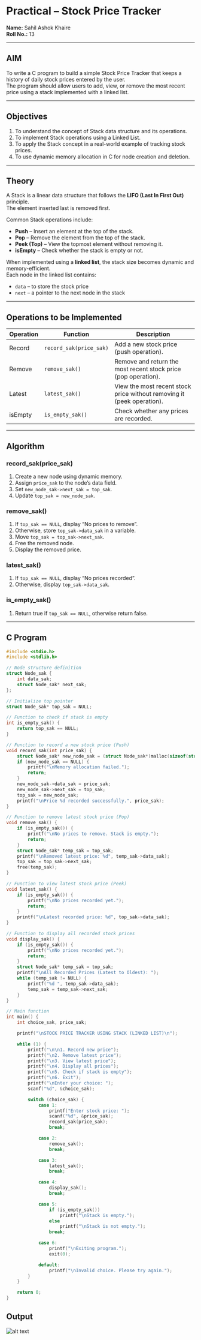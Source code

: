 # Practical – Stock Price Tracker

**Name:** Sahil Ashok Khaire  
**Roll No.:** 13   

---

## AIM
To write a C program to build a simple Stock Price Tracker that keeps a history of daily stock prices entered by the user.  
The program should allow users to add, view, or remove the most recent price using a stack implemented with a linked list.

---

## Objectives
1. To understand the concept of Stack data structure and its operations.  
2. To implement Stack operations using a Linked List.  
3. To apply the Stack concept in a real-world example of tracking stock prices.  
4. To use dynamic memory allocation in C for node creation and deletion.

---

## Theory
A Stack is a linear data structure that follows the **LIFO (Last In First Out)** principle.  
The element inserted last is removed first.  

Common Stack operations include:
- **Push** – Insert an element at the top of the stack.  
- **Pop** – Remove the element from the top of the stack.  
- **Peek (Top)** – View the topmost element without removing it.  
- **isEmpty** – Check whether the stack is empty or not.

When implemented using a **linked list**, the stack size becomes dynamic and memory-efficient.  
Each node in the linked list contains:
- `data` – to store the stock price  
- `next` – a pointer to the next node in the stack  

---

## Operations to be Implemented

| Operation | Function | Description |
|------------|-----------|-------------|
| Record | `record_sak(price_sak)` | Add a new stock price (push operation). |
| Remove | `remove_sak()` | Remove and return the most recent stock price (pop operation). |
| Latest | `latest_sak()` | View the most recent stock price without removing it (peek operation). |
| isEmpty | `is_empty_sak()` | Check whether any prices are recorded. |

---

## Algorithm

### record_sak(price_sak)
1. Create a new node using dynamic memory.  
2. Assign `price_sak` to the node’s data field.  
3. Set `new_node_sak->next_sak = top_sak`.  
4. Update `top_sak = new_node_sak`.

### remove_sak()
1. If `top_sak == NULL`, display “No prices to remove”.  
2. Otherwise, store `top_sak->data_sak` in a variable.  
3. Move `top_sak = top_sak->next_sak`.  
4. Free the removed node.  
5. Display the removed price.

### latest_sak()
1. If `top_sak == NULL`, display “No prices recorded”.  
2. Otherwise, display `top_sak->data_sak`.

### is_empty_sak()
1. Return true if `top_sak == NULL`, otherwise return false.

---

## C Program

```c
#include <stdio.h>
#include <stdlib.h>

// Node structure definition
struct Node_sak {
    int data_sak;
    struct Node_sak* next_sak;
};

// Initialize top pointer
struct Node_sak* top_sak = NULL;

// Function to check if stack is empty
int is_empty_sak() {
    return top_sak == NULL;
}

// Function to record a new stock price (Push)
void record_sak(int price_sak) {
    struct Node_sak* new_node_sak = (struct Node_sak*)malloc(sizeof(struct Node_sak));
    if (new_node_sak == NULL) {
        printf("\nMemory allocation failed.");
        return;
    }
    new_node_sak->data_sak = price_sak;
    new_node_sak->next_sak = top_sak;
    top_sak = new_node_sak;
    printf("\nPrice %d recorded successfully.", price_sak);
}

// Function to remove latest stock price (Pop)
void remove_sak() {
    if (is_empty_sak()) {
        printf("\nNo prices to remove. Stack is empty.");
        return;
    }
    struct Node_sak* temp_sak = top_sak;
    printf("\nRemoved latest price: %d", temp_sak->data_sak);
    top_sak = top_sak->next_sak;
    free(temp_sak);
}

// Function to view latest stock price (Peek)
void latest_sak() {
    if (is_empty_sak()) {
        printf("\nNo prices recorded yet.");
        return;
    }
    printf("\nLatest recorded price: %d", top_sak->data_sak);
}

// Function to display all recorded stock prices
void display_sak() {
    if (is_empty_sak()) {
        printf("\nNo prices recorded yet.");
        return;
    }
    struct Node_sak* temp_sak = top_sak;
    printf("\nAll Recorded Prices (Latest to Oldest): ");
    while (temp_sak != NULL) {
        printf("%d ", temp_sak->data_sak);
        temp_sak = temp_sak->next_sak;
    }
}

// Main function
int main() {
    int choice_sak, price_sak;

    printf("\nSTOCK PRICE TRACKER USING STACK (LINKED LIST)\n");

    while (1) {
        printf("\n\n1. Record new price");
        printf("\n2. Remove latest price");
        printf("\n3. View latest price");
        printf("\n4. Display all prices");
        printf("\n5. Check if stack is empty");
        printf("\n6. Exit");
        printf("\nEnter your choice: ");
        scanf("%d", &choice_sak);

        switch (choice_sak) {
            case 1:
                printf("Enter stock price: ");
                scanf("%d", &price_sak);
                record_sak(price_sak);
                break;

            case 2:
                remove_sak();
                break;

            case 3:
                latest_sak();
                break;

            case 4:
                display_sak();
                break;

            case 5:
                if (is_empty_sak())
                    printf("\nStack is empty.");
                else
                    printf("\nStack is not empty.");
                break;

            case 6:
                printf("\nExiting program.");
                exit(0);

            default:
                printf("\nInvalid choice. Please try again.");
        }
    }

    return 0;
}
```

## Output
![alt text](Assignment21.png)
